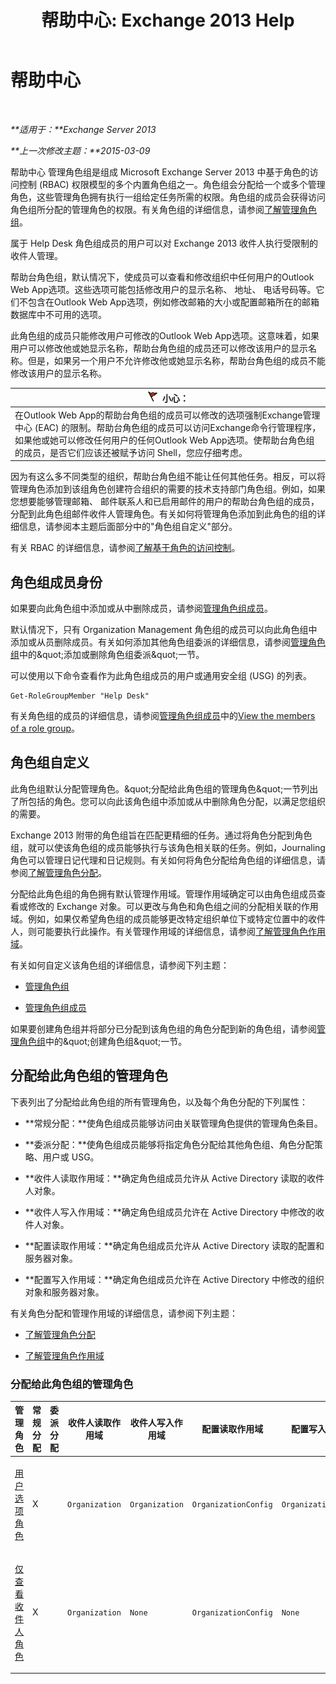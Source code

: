 ﻿---
title: '帮助中心: Exchange 2013 Help'
TOCTitle: 帮助中心
ms:assetid: e7958752-22e4-4155-a2fc-948099dec6f7
ms:mtpsurl: https://technet.microsoft.com/zh-cn/library/Dd876949(v=EXCHG.150)
ms:contentKeyID: 50491881
ms.date: 05/21/2018
mtps_version: v=EXCHG.150
ms.translationtype: MT
---

# 帮助中心

 

_**适用于：**Exchange Server 2013_

_**上一次修改主题：**2015-03-09_

帮助中心 管理角色组是组成 Microsoft Exchange Server 2013 中基于角色的访问控制 (RBAC) 权限模型的多个内置角色组之一。角色组会分配给一个或多个管理角色，这些管理角色拥有执行一组给定任务所需的权限。角色组的成员会获得访问角色组所分配的管理角色的权限。有关角色组的详细信息，请参阅[了解管理角色组](understanding-management-role-groups-exchange-2013-help.md)。

属于 Help Desk 角色组成员的用户可以对 Exchange 2013 收件人执行受限制的收件人管理。

帮助台角色组，默认情况下，使成员可以查看和修改组织中任何用户的Outlook Web App选项。这些选项可能包括修改用户的显示名称、 地址、 电话号码等。它们不包含在Outlook Web App选项，例如修改邮箱的大小或配置邮箱所在的邮箱数据库中不可用的选项。

此角色组的成员只能修改用户可修改的Outlook Web App选项。这意味着，如果用户可以修改他或她显示名称，帮助台角色组的成员还可以修改该用户的显示名称。但是，如果另一个用户不允许修改他或她显示名称，帮助台角色组的成员不能修改该用户的显示名称。

<table>
<thead>
<tr class="header">
<th><img src="images/Dd876845.Caution(EXCHG.150).gif" title="小心" alt="小心" />小心：</th>
</tr>
</thead>
<tbody>
<tr class="odd">
<td>在Outlook Web App的帮助台角色组的成员可以修改的选项强制Exchange管理中心 (EAC) 的限制。帮助台角色组的成员可以访问Exchange命令行管理程序，如果他或她可以修改任何用户的任何Outlook Web App选项。使帮助台角色组的成员，是否它们应该还被赋予访问 Shell，您应仔细考虑。</td>
</tr>
</tbody>
</table>


因为有这么多不同类型的组织，帮助台角色组不能让任何其他任务。相反，可以将管理角色添加到该组角色创建符合组织的需要的技术支持部门角色组。例如，如果您想要能够管理邮箱、 邮件联系人和已启用邮件的用户的帮助台角色组的成员，分配到此角色组邮件收件人管理角色。有关如何将管理角色添加到此角色的组的详细信息，请参阅本主题后面部分中的"角色组自定义"部分。

有关 RBAC 的详细信息，请参阅[了解基于角色的访问控制](understanding-role-based-access-control-exchange-2013-help.md)。

## 角色组成员身份

如果要向此角色组中添加或从中删除成员，请参阅[管理角色组成员](manage-role-group-members-exchange-2013-help.md)。

默认情况下，只有 Organization Management 角色组的成员可以向此角色组中添加或从员删除成员。有关如何添加其他角色组委派的详细信息，请参阅[管理角色组](manage-role-groups-exchange-2013-help.md)中的\&quot;添加或删除角色组委派\&quot;一节。

可以使用以下命令查看作为此角色组成员的用户或通用安全组 (USG) 的列表。

    Get-RoleGroupMember "Help Desk"

有关角色组的成员的详细信息，请参阅[管理角色组成员](manage-role-group-members-exchange-2013-help.md)中的[View the members of a role group](manage-role-group-members-exchange-2013-help.md)。

## 角色组自定义

此角色组默认分配管理角色。\&quot;分配给此角色组的管理角色\&quot;一节列出了所包括的角色。您可以向此该角色组中添加或从中删除角色分配，以满足您组织的需要。

Exchange 2013 附带的角色组旨在匹配更精细的任务。通过将角色分配到角色组，就可以使该角色组的成员能够执行与该角色相关联的任务。例如，Journaling 角色可以管理日记代理和日记规则。有关如何将角色分配给角色组的详细信息，请参阅[了解管理角色分配](understanding-management-role-assignments-exchange-2013-help.md)。

分配给此角色组的角色拥有默认管理作用域。管理作用域确定可以由角色组成员查看或修改的 Exchange 对象。可以更改与角色和角色组之间的分配相关联的作用域。例如，如果仅希望角色组的成员能够更改特定组织单位下或特定位置中的收件人，则可能要执行此操作。有关管理作用域的详细信息，请参阅[了解管理角色作用域](understanding-management-role-scopes-exchange-2013-help.md)。

有关如何自定义该角色组的详细信息，请参阅下列主题：

  - [管理角色组](manage-role-groups-exchange-2013-help.md)

  - [管理角色组成员](manage-role-group-members-exchange-2013-help.md)

如果要创建角色组并将部分已分配到该角色组的角色分配到新的角色组，请参阅[管理角色组](manage-role-groups-exchange-2013-help.md)中的\&quot;创建角色组\&quot;一节。

## 分配给此角色组的管理角色

下表列出了分配给此角色组的所有管理角色，以及每个角色分配的下列属性：

  - **常规分配：**使角色组成员能够访问由关联管理角色提供的管理角色条目。

  - **委派分配：**使角色组成员能够将指定角色分配给其他角色组、角色分配策略、用户或 USG。

  - **收件人读取作用域：**确定角色组成员允许从 Active Directory 读取的收件人对象。

  - **收件人写入作用域：**确定角色组成员允许在 Active Directory 中修改的收件人对象。

  - **配置读取作用域：**确定角色组成员允许从 Active Directory 读取的配置和服务器对象。

  - **配置写入作用域：**确定角色组成员允许在 Active Directory 中修改的组织对象和服务器对象。

有关角色分配和管理作用域的详细信息，请参阅下列主题：

  - [了解管理角色分配](understanding-management-role-assignments-exchange-2013-help.md)

  - [了解管理角色作用域](understanding-management-role-scopes-exchange-2013-help.md)

### 分配给此角色组的管理角色

<table style="width:100%;">
<colgroup>
<col style="width: 14%" />
<col style="width: 14%" />
<col style="width: 14%" />
<col style="width: 14%" />
<col style="width: 14%" />
<col style="width: 14%" />
<col style="width: 14%" />
</colgroup>
<thead>
<tr class="header">
<th>管理角色</th>
<th>常规分配</th>
<th>委派分配</th>
<th>收件人读取作用域</th>
<th>收件人写入作用域</th>
<th>配置读取作用域</th>
<th>配置写入作用域</th>
</tr>
</thead>
<tbody>
<tr class="odd">
<td><p><a href="user-options-role-exchange-2013-help.md">用户选项角色</a></p></td>
<td><p>X</p></td>
<td><p></p></td>
<td><p><code>Organization</code></p></td>
<td><p><code>Organization</code></p></td>
<td><p><code>OrganizationConfig</code></p></td>
<td><p><code>OrganizationConfig</code></p></td>
</tr>
<tr class="even">
<td><p><a href="view-only-recipients-role-exchange-2013-help.md">仅查看收件人角色</a></p></td>
<td><p>X</p></td>
<td><p></p></td>
<td><p><code>Organization</code></p></td>
<td><p><code>None</code></p></td>
<td><p><code>OrganizationConfig</code></p></td>
<td><p><code>None</code></p></td>
</tr>
</tbody>
</table>

